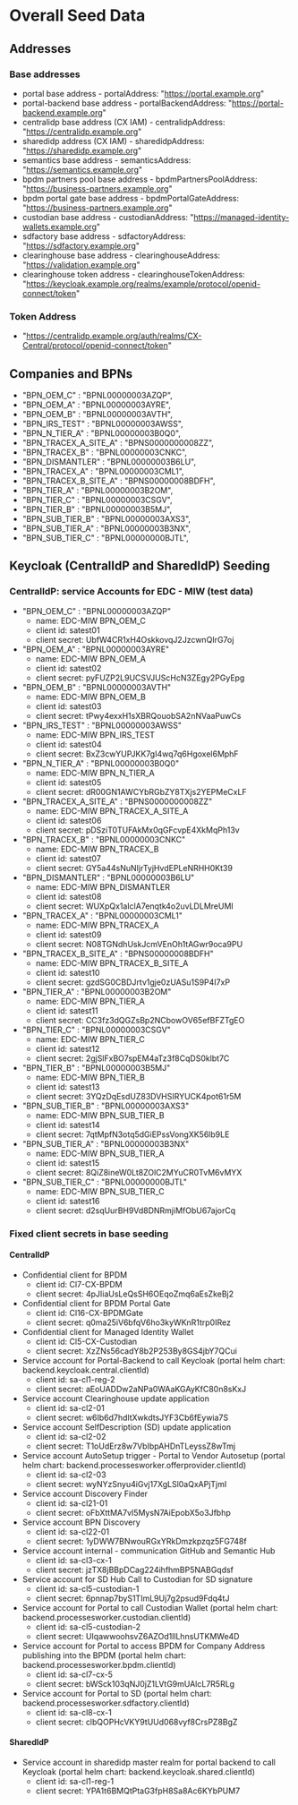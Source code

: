 # Overall Seed Data

## Addresses

### Base addresses

- portal base address - portalAddress: "<https://portal.example.org>"
- portal-backend base address - portalBackendAddress: "<https://portal-backend.example.org>"
- centralidp base address (CX IAM) - centralidpAddress: "<https://centralidp.example.org>"
- sharedidp address (CX IAM) - sharedidpAddress: "<https://sharedidp.example.org>"
- semantics base address - semanticsAddress: "<https://semantics.example.org>"
- bpdm partners pool base address - bpdmPartnersPoolAddress: "<https://business-partners.example.org>"
- bpdm portal gate base address - bpdmPortalGateAddress: "<https://business-partners.example.org>"
- custodian base address - custodianAddress: "<https://managed-identity-wallets.example.org>"
- sdfactory base address - sdfactoryAddress: "<https://sdfactory.example.org>"
- clearinghouse base address - clearinghouseAddress: "<https://validation.example.org>"
- clearinghouse token address - clearinghouseTokenAddress: "<https://keycloak.example.org/realms/example/protocol/openid-connect/token>"

### Token Address

- "<https://centralidp.example.org/auth/realms/CX-Central/protocol/openid-connect/token>"

## Companies and BPNs

- "BPN_OEM_C" : "BPNL00000003AZQP",
- "BPN_OEM_A" : "BPNL00000003AYRE",
- "BPN_OEM_B" : "BPNL00000003AVTH",
- "BPN_IRS_TEST" : "BPNL00000003AWSS",
- "BPN_N_TIER_A" : "BPNL00000003B0Q0",
- "BPN_TRACEX_A_SITE_A" : "BPNS0000000008ZZ",
- "BPN_TRACEX_B" : "BPNL00000003CNKC",
- "BPN_DISMANTLER" : "BPNL00000003B6LU",
- "BPN_TRACEX_A" : "BPNL00000003CML1",
- "BPN_TRACEX_B_SITE_A" : "BPNS00000008BDFH",
- "BPN_TIER_A" : "BPNL00000003B2OM",
- "BPN_TIER_C" : "BPNL00000003CSGV",
- "BPN_TIER_B" : "BPNL00000003B5MJ",
- "BPN_SUB_TIER_B" : "BPNL00000003AXS3",
- "BPN_SUB_TIER_A" : "BPNL00000003B3NX",
- "BPN_SUB_TIER_C" : "BPNL00000000BJTL",

## Keycloak (CentralIdP and SharedIdP) Seeding

### CentralIdP: service Accounts for EDC - MIW (test data)

- "BPN_OEM_C" : "BPNL00000003AZQP"
    - name: EDC-MIW BPN_OEM_C
    - client id: satest01
    - client secret: UbfW4CR1xH4OskkovqJ2JzcwnQIrG7oj
- "BPN_OEM_A" : "BPNL00000003AYRE"
    - name: EDC-MIW BPN_OEM_A
    - client id: satest02
    - client secret: pyFUZP2L9UCSVJUScHcN3ZEgy2PGyEpg
- "BPN_OEM_B" : "BPNL00000003AVTH"
    - name: EDC-MIW BPN_OEM_B
    - client id: satest03
    - client secret: tPwy4exxH1sXBRQouobSA2nNVaaPuwCs
- "BPN_IRS_TEST" : "BPNL00000003AWSS"
    - name: EDC-MIW BPN_IRS_TEST
    - client id: satest04
    - client secret: BxZ3cwYUPJKK7gI4wq7q6Hgoxel6MphF
- "BPN_N_TIER_A" : "BPNL00000003B0Q0"
    - name: EDC-MIW BPN_N_TIER_A
    - client id: satest05
    - client secret: dR00GN1AWCYbRGbZY8TXjs2YEPMeCxLF
- "BPN_TRACEX_A_SITE_A" : "BPNS0000000008ZZ"
    - name: EDC-MIW BPN_TRACEX_A_SITE_A
    - client id: satest06
    - client secret: pDSziT0TUFAkMx0qGFcvpE4XkMqPh13v
- "BPN_TRACEX_B" : "BPNL00000003CNKC"
    - name: EDC-MIW BPN_TRACEX_B
    - client id: satest07
    - client secret: GY5a44sNuNIjrTyjHvdEPLeNRHH0Kt39
- "BPN_DISMANTLER" : "BPNL00000003B6LU"
    - name: EDC-MIW BPN_DISMANTLER
    - client id: satest08
    - client secret: WUXpQx1aIclA7enqtk4o2uvLDLMreUMI
- "BPN_TRACEX_A" : "BPNL00000003CML1"
    - name: EDC-MIW BPN_TRACEX_A
    - client id: satest09
    - client secret: N08TGNdhUskJcmVEnOh1tAGwr9oca9PU
- "BPN_TRACEX_B_SITE_A" : "BPNS00000008BDFH"
    - name: EDC-MIW BPN_TRACEX_B_SITE_A
    - client id: satest10
    - client secret: gzdSG0CBDJrtv1gje0zUASu1S9P4I7xP
- "BPN_TIER_A" : "BPNL00000003B2OM"
    - name: EDC-MIW BPN_TIER_A
    - client id: satest11
    - client secret: CC3fz3dQGZsBp2NCbowOV65efBFZTgEO
- "BPN_TIER_C" : "BPNL00000003CSGV"
    - name: EDC-MIW BPN_TIER_C
    - client id: satest12
    - client secret: 2gjSlFxBO7spEM4aTz3f8CqDS0klbt7C
- "BPN_TIER_B" : "BPNL00000003B5MJ"
    - name: EDC-MIW BPN_TIER_B
    - client id: satest13
    - client secret: 3YQzDqEsdUZ83DVHSIRYUCK4pot61r5M
- "BPN_SUB_TIER_B" : "BPNL00000003AXS3"
    - name: EDC-MIW BPN_SUB_TIER_B
    - client id: satest14
    - client secret: 7qtMpfN3otq5dGiEPssVongXK56lb9LE
- "BPN_SUB_TIER_A" : "BPNL00000003B3NX"
    - name: EDC-MIW BPN_SUB_TIER_A
    - client id: satest15
    - client secret: 8QiZ8ineW0Lt8ZOlC2MYuCR0TvM6vMYX
- "BPN_SUB_TIER_C" : "BPNL00000000BJTL"
    - name: EDC-MIW BPN_SUB_TIER_C
    - client id: satest16
    - client secret: d2sqUurBH9Vd8DNRmjiMfObU67ajorCq

### Fixed client secrets in base seeding

#### CentralIdP

- Confidential client for BPDM
    - client id: Cl7-CX-BPDM
    - client secret: 4pJIiaUsLeQsSH6OEqoZmq6aEsZkeBj2
- Confidential client for BPDM Portal Gate
    - client id: Cl16-CX-BPDMGate
    - client secret: q0ma25iV6bfqV6ho3kyWKnR1trp0IRez
- Confidential client for Managed Identity Wallet
    - client id: Cl5-CX-Custodian
    - client secret: XzZNs56cadY8b2P253By8GS4jbY7QCui
- Service account for Portal-Backend to call Keycloak (portal helm chart: backend.keycloak.central.clientId)
    - client id: sa-cl1-reg-2
    - client secret: aEoUADDw2aNPa0WAaKGAyKfC80n8sKxJ
- Service account Clearinghouse update application
    - client id: sa-cl2-01
    - client secret: w6Ib6d7hdltXwkdtsJYF3Cb6fEywia7S
- Service account SelfDescription (SD) update application
    - client id: sa-cl2-02
    - client secret: T1oUdErz8w7VbIbpAHDnTLeyssZ8wTmj
- Service account AutoSetup trigger - Portal to Vendor Autosetup (portal helm chart: backend.processesworker.offerprovider.clientId)
    - client id: sa-cl2-03
    - client secret: wyNYzSnyu4iGvj17XgLSl0aQxAPjTjmI
- Service account Discovery Finder
    - client id: sa-cl21-01
    - client secret: oFbXttMA7vI5MysN7AiEpobX5o3Jfbhp
- Service account BPN Discovery
    - client id: sa-cl22-01
    - client secret: 1yDWW7BNwouRGxYRkDmzkpzqz5FG748f
- Service account internal - communication GitHub and Semantic Hub
    - client id: sa-cl3-cx-1
    - client secret: jzTX8jBBpDCag224ihfhmBP5NABGqdsf
- Service account for SD Hub Call to Custodian for SD signature
    - client id: sa-cl5-custodian-1
    - client secret: 6pnnap7byS1TImL9Uj7g2psud9Fdq4tJ
- Service account for Portal to call Custodian Wallet (portal helm chart: backend.processesworker.custodian.clientId)
    - client id: sa-cl5-custodian-2
    - client secret: UIqawwoohsvZ6AZOd1llLhnsUTKMWe4D
- Service account for Portal to access BPDM for Company Address publishing into the BPDM (portal helm chart: backend.processesworker.bpdm.clientId)
    - client id: sa-cl7-cx-5
    - client secret: bWSck103qNJ0jZ1LVtG9mUAlcL7R5RLg
- Service account for Portal to SD (portal helm chart: backend.processesworker.sdfactory.clientId)
    - client id: sa-cl8-cx-1
    - client secret: clbQOPHcVKY9tUUd068vyf8CrsPZ8BgZ

#### SharedIdP

- Service account in sharedidp master realm for portal backend to call Keycloak (portal helm chart: backend.keycloak.shared.clientId)
    - client id: sa-cl1-reg-1
    - client secret: YPA1t6BMQtPtaG3fpH8Sa8Ac6KYbPUM7
